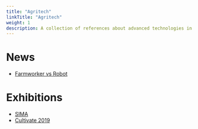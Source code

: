 ```yaml
---
title: "Agritech"
linkTitle: "Agritech"
weight: 1
description: A collection of references about advanced technologies in agriculture
---
```


# News

* [Farmworker vs Robot](https://www.washingtonpost.com/news/national/wp/2019/02/17/feature/inside-the-race-to-replace-farmworkers-with-robots/?noredirect=on&utm_term=.7b377ef895d9)

# Exhibitions

* [SIMA](https://en.simaonline.com/)
* [Cultivate 2019](http://www.cultivate19.org/)